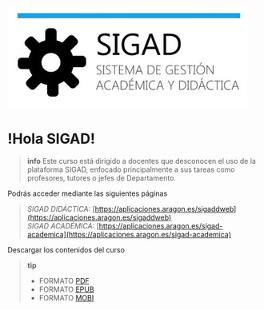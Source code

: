 ![logo SIGAD](https://raw.githubusercontent.com/catedu/curso-basico-sigad/master/img/SIGAD.png)   
# !Hola SIGAD! 
>**info**
> Este curso está dirigido a docentes que desconocen el uso de la plataforma SIGAD,  enfocado principalmente a sus tareas como profesores, tutores o jefes de Departamento.   

Podrás acceder mediante las siguientes páginas
  >*SIGAD DIDÁCTICA:*  [https://aplicaciones.aragon.es/sigaddweb](https://aplicaciones.aragon.es/sigaddweb)   
  >*SIGAD ACADÉMICA:*  [https://aplicaciones.aragon.es/sigad-academica](https://aplicaciones.aragon.es/sigad-academica)   
 
Descargar los contenidos del curso
  >**tip**   
  > * FORMATO [PDF](https://github.com/catedu/curso-basico-sigad/raw/gh-pages/mybook/curso-basico-sigad.pdf)  
  > * FORMATO [EPUB](https://github.com/catedu/curso-basico-sigad/raw/gh-pages/mybook/curso-basico-sigad.epub)   
  > * FORMATO [MOBI](https://github.com/catedu/curso-basico-sigad/raw/gh-pages/mybook/curso-basico-sigad.mobi)

